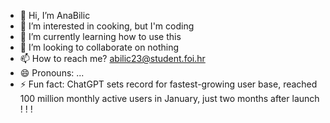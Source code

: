 - 👋 Hi, I’m AnaBilic
- 👀 I’m interested in cooking, but I'm coding
- 🌱 I’m currently learning how to use this
- 💞️ I’m looking to collaborate on nothing
- 📫 How to reach me? abilic23@student.foi.hr
- 😄 Pronouns: ...
- ⚡ Fun fact: ChatGPT sets record for fastest-growing user base, reached 100 million monthly active users in January, just two months after launch ! ! !

<!---
AnaBilic11/AnaBilic11 is a ✨ special ✨ repository because its `README.md` (this file) appears on your GitHub profile.
You can click the Preview link to take a look at your changes.
--->
